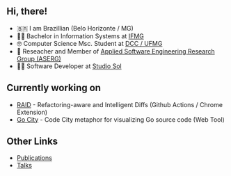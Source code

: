 ## Hi, there!

- :brazil: I am Brazillian (Belo Horizonte / MG)
- :man_student: Bachelor in Information Systems at [IFMG](https://www.ifmg.edu.br/)
- :nerd_face: Computer Science Msc. Student at [DCC / UFMG](http://ppgcc.dcc.ufmg.br)
- :microscope: Reseacher and Member of [Applied Software Engineering Research Group (ASERG)](http://aserg.labsoft.dcc.ufmg.br)
- :man_technologist: Software Developer at [Studio Sol](https://www.studiosol.com.br)

## Currently working on

- [RAID](https://github.com/rodrigo-brito/refactoring-aware-diff) - Refactoring-aware and Intelligent Diffs (Github Actions / Chrome Extension)
- [Go City](https://go-city.github.io/) - Code City metaphor for visualizing Go source code (Web Tool)

## Other Links
- [Publications](https://scholar.google.com.br/citations?user=5uKHnJ8AAAAJ)
- [Talks](https://slides.com/rodrigo73)

